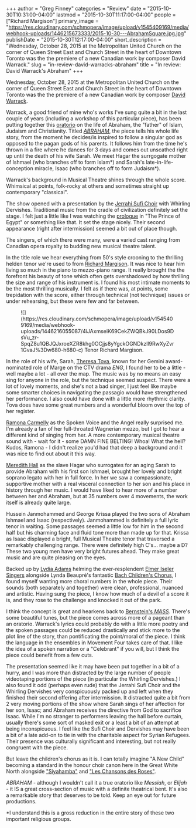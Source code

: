 +++
author = "Greg Finney"
categories = "Review"
date = "2015-10-30T10:31:00-04:00"
lastmod = "2015-10-30T11:17:00-04:00"
people = ["Richard Margison"]
primary_image = "https://res.cloudinary.com/schmopera/image/upload/v1545409169/media/webhook-uploads/1446215673333/2015-10-30---AbrahamSquare.jpg.jpg"
publishDate = "2015-10-30T12:17:00-04:00"
short_description = "Wednesday, October 28, 2015 at the Metropolitan United Church on the corner of Queen Street East and Church Street in the heart of Downtown Toronto was the the premiere of a new Canadian work by composer David Warrack."
slug = "in-review-david-warracks-abraham"
title = "In review: David Warrack&#039;s Abraham"
+++

Wednesday, October 28, 2015 at the Metropolitan United Church on the corner of Queen Street East and Church Street in the heart of Downtown Toronto was the the premiere of a new Canadian work by composer [David Warrack](http://www.davidwarrack.ca/). 

Warrack, a good friend of mine who's works I've sung quite a bit in the last couple of years (including a workshop of this particular piece), has been putting together this [oratorio](https://en.wikipedia.org/wiki/Oratorio) on the life of Abraham, the "father" of Islam, Judaism and Christianity. Titled [*ABRAHAM*](http://www.abrahamoratorio.ca/), the piece tells his whole life story, from the moment he decides/is inspired to follow a singular god as opposed to the pagan gods of his parents. It follows him from the time he's thrown in a fire where he dances for 3 days and comes out unscathed right up until the death of his wife Sarah. We meet Hagar the surrgogate mother of Ishmael (who branches off to form Islam\*) and Sarah's late-in-life-conception miracle, Isaac (who branches off to form Judaism\*).

Warrack's background in Musical Theatre shines through the whole score. Whimsical at points, folk-rocky at others and sometimes straight up contemporary "classical". 

The show opened with a presentation by the [Jerrahi Sufi Choir](http://www.jerrahi.ca/index.html) with Whirling Dervishes. Traditional music from the cradle of civilization definitely set the stage. I felt just a little like I was watching the [prologue](https://www.youtube.com/watch?v=biVEtQQ_9mo) in "The Prince of Egypt" or something like that. It set the stage nicely. Their second appearance (right after intermission) seemed a bit out of place though. 

The singers, of which there were many, were a varied cast ranging from Canadian opera royalty to budding new musical theatre talent. 

In the title role we hear everything from 50's style crooning to the thrilling helden tenor we're used to from [Richard Margison](/scene/people/richard-margson/). It was nice to hear him living so much in the piano to mezzo-piano range. It really brought the the forefront his beauty of tone which often gets overshadowed by how thrilling the size and range of his instrument is. I found his most intimate moments to be the most thrilling musically. I felt as if there was, at points, some trepidation with the score, either through technical (not technique) issues or under rehearsing, but these were few and far between. 

<figure data-type="image">
![](https://res.cloudinary.com/schmopera/image/upload/v1545409169/media/webhook-uploads/1446216055087/4iJAxmseiK69CekZWQBkJ90LDos9DsVu_zr-SpqZ8u1QBJQJxroeXZR8khg0OCjjs8yYgckOGNDkzIl9RwXyZvr1GvaJ%3Dw680-h680-c)
</figcaption>Tenor Richard Margison.</figcaption>
</figure>

In the role of his wife, Sarah, [Theresa Tova](http://theresatova.com/), known for her Gemini award-nominated role of Marge on the CTV drama *ENG*, I found her to be a little - well maybe a lot - all over the map. The music was by no means an easy sing for anyone in the role, but the technique seemed suspect. There were a lot of lovely moments, and she's not a bad singer, I just feel like maybe some smarter choices in navigating the passagio would have strengthened her performance. I also could have done with a little more rhythmic clarity. Tova does have some great numbers and a wonderful bloom over the top of her register. 

[Ramona Carmelly](http://ramonacarmelly.blogspot.ca/) as the Spoken Voice and the Angel really surprised me. I'm already a fan of her full-throated Wagnerian mezzo, but I got to hear a different kind of singing from her. A more contemporary musical theatre sound with - wait for it - some DAMN FINE BELTING! Whoa! What the hell? Kudos, Ramona - I didn't realize you'd had that deep a background and it was nice to find out about it this way. 

[Meredith Hall](http://deanartists.com/artist/meredith-hall/) as the slave Hagar who surrogates for an aging Sarah to provide Abraham with his first son Ishmael, brought her lovely and bright soprano legato with her in full force. In her we saw a compassionate, supportive mother with a real visceral connection to her son and his place in history through her music. I would have liked to hear more of a number between her and Abraham, but at 35 numbers over 4 movements, the work itself is already quite large. 

Hussein Janmohammed and George Krissa played the two sons of Abraham Ishmael and Isaac (respectively). Janmohammed is definitely a full lyric tenor in waiting. Some passages seemed a little low for him in the second half but his charming face and fluid tone more than made up for that. Krissa as Isaac displayed a bright, full Musical Theatre tenor that traversed a remarkably challenging range. There were definitely high C's... maybe a D? These two young men have very bright futures ahead. They make great music and are quite pleasing on the eyes. 

Backed up by [Lydia Adams](http://www.elmeriselersingers.com/adams_l.htm) helming the ever-resplendent [Elmer Iseler Singers](http://www.elmeriselersingers.com/) alongside Lynda Beaupré's fantastic [Bach Children's Chorus](http://bachchildrenschorus.ca/), I found myself wanting more choral numbers in the whole piece. Their sounds (both separately and together) were clean, professional, nuanced and artistic. Having sung the piece, I know how much of a devil of a score it is, and they rose to the challenge and knocked it out of the park. 

I think the concept is great and hearkens back to [Bernstein's *MASS*](https://www.youtube.com/watch?v=9tjsKzhpSwE). There's some beautiful tunes, but the piece comes across more of a pageant than an oratorio. Warrack's lyrics could probably do with a little more poetry and the spoken passages could be reduced drastically and stick more to the plot line of the story, than pontificating the point/moral of the piece. I think the language in the ensembles in Movement Four takes care of that. I like the idea of a spoken narration or a "Celebrant" if you will, but I think the piece could benefit from a few cuts. 

The presentation seemed like it may have been put together in a bit of a hurry, and I was more than distracted by the large number of people videotaping portions of the piece (in particular the Whirling Dervishes.) I also found it odd (perhaps even rude) that the Jerrahi Sufi Choir and the Whirling Dervishes very conspicuously packed up and left when they finished their second offering after intermission. It distracted quite a bit from 2 very moving portions of the show where Sarah sings of her affection for her son, Isaac; and Abraham receives the directive from God to sacrifice Isaac. While I'm no stranger to performers leaving the hall before curtain, usually there's some sort of masked exit or a least a bit of an attempt at being inconspicuous. I feel like the Sufi Choir and Dervishes may have been a bit of a late add-on to tie in with the charitable aspect for Syrian Refugees. Their presence was culturally significant and interesting, but not really congruent with the piece. 

But leave the children's chorus as it is. I can totally imagine "A New Child" becoming a standard in the honour choir canon here in the Great White North alongside ["Siyahamba"](https://www.youtube.com/watch?v=_am5crjgCCE) and ["Les Chansons des Roses"](https://www.youtube.com/watch?v=gf2b4Jb-Tb8).

*ABRAHAM* - although I wouldn't call it a true oratorio like *Messiah*, or *Elijah* - it IS a great cross-section of music with a definite theatrical bent. It's also a remarkable story that deserves to be told. Keep an eye out for future productions. 

*I understand this is a gross reduction in the entire story of these two important religious groups. 
